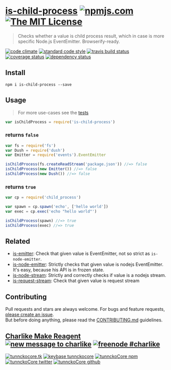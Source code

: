 # [is-child-process][author-www-url] [![npmjs.com][npmjs-img]][npmjs-url] [![The MIT License][license-img]][license-url] 

> Checks whether a value is child process result, which in case is more specific Node.js EventEmitter. Browserify-ready.

[![code climate][codeclimate-img]][codeclimate-url] [![standard code style][standard-img]][standard-url] [![travis build status][travis-img]][travis-url] [![coverage status][coveralls-img]][coveralls-url] [![dependency status][david-img]][david-url]


## Install
```
npm i is-child-process --save
```


## Usage
> For more use-cases see the [tests](./test.js)

```js
var isChildProcess = require('is-child-process')
```

### returns `false`

```js
var fs = require('fs')
var Dush = require('dush')
var Emitter = require('events').EventEmitter

isChildProcess(fs.createReadStream('package.json')) //=> false
isChildProcess(new Emitter()) //=> false
isChildProcess(new Dush()) //=> false
```

### returns `true`

```js
var cp = require('child_process')

var spawn = cp.spawn('echo', ['hello world'])
var exec = cp.exec('echo "hello world"')

isChildProcess(spawn) //=> true
isChildProcess(exec) //=> true
```


## Related
- [is-emitter](https://github.com/tunnckocore/is-emitter): Check that given value is EventEmitter, not so strict as `is-node-emitter`.
- [is-node-emitter](https://github.com/tunnckocore/is-node-emitter): Strictly checks that given value is nodejs EventEmitter. It's easy, because his API is in frozen state.
- [is-node-stream](https://github.com/tunnckocore/is-node-stream): Strictly and correctly checks if value is a nodejs stream.
- [is-request-stream](https://github.com/tunnckocore/is-request-stream): Check that given value is request stream


## Contributing
Pull requests and stars are always welcome. For bugs and feature requests, [please create an issue](https://github.com/tunnckoCore/is-child-process/issues/new).  
But before doing anything, please read the [CONTRIBUTING.md](./CONTRIBUTING.md) guidelines.


## [Charlike Make Reagent](http://j.mp/1stW47C) [![new message to charlike][new-message-img]][new-message-url] [![freenode #charlike][freenode-img]][freenode-url]

[![tunnckocore.tk][author-www-img]][author-www-url] [![keybase tunnckocore][keybase-img]][keybase-url] [![tunnckoCore npm][author-npm-img]][author-npm-url] [![tunnckoCore twitter][author-twitter-img]][author-twitter-url] [![tunnckoCore github][author-github-img]][author-github-url]


[npmjs-url]: https://www.npmjs.com/package/is-child-process
[npmjs-img]: https://img.shields.io/npm/v/is-child-process.svg?label=is-child-process

[license-url]: https://github.com/tunnckoCore/is-child-process/blob/master/LICENSE.md
[license-img]: https://img.shields.io/badge/license-MIT-blue.svg


[codeclimate-url]: https://codeclimate.com/github/tunnckoCore/is-child-process
[codeclimate-img]: https://img.shields.io/codeclimate/github/tunnckoCore/is-child-process.svg

[travis-url]: https://travis-ci.org/tunnckoCore/is-child-process
[travis-img]: https://img.shields.io/travis/tunnckoCore/is-child-process/master.svg

[coveralls-url]: https://coveralls.io/r/tunnckoCore/is-child-process
[coveralls-img]: https://img.shields.io/coveralls/tunnckoCore/is-child-process.svg

[david-url]: https://david-dm.org/tunnckoCore/is-child-process
[david-img]: https://img.shields.io/david/tunnckoCore/is-child-process.svg

[standard-url]: https://github.com/feross/standard
[standard-img]: https://img.shields.io/badge/code%20style-standard-brightgreen.svg


[author-www-url]: http://www.tunnckocore.tk
[author-www-img]: https://img.shields.io/badge/www-tunnckocore.tk-fe7d37.svg

[keybase-url]: https://keybase.io/tunnckocore
[keybase-img]: https://img.shields.io/badge/keybase-tunnckocore-8a7967.svg

[author-npm-url]: https://www.npmjs.com/~tunnckocore
[author-npm-img]: https://img.shields.io/badge/npm-~tunnckocore-cb3837.svg

[author-twitter-url]: https://twitter.com/tunnckoCore
[author-twitter-img]: https://img.shields.io/badge/twitter-@tunnckoCore-55acee.svg

[author-github-url]: https://github.com/tunnckoCore
[author-github-img]: https://img.shields.io/badge/github-@tunnckoCore-4183c4.svg

[freenode-url]: http://webchat.freenode.net/?channels=charlike
[freenode-img]: https://img.shields.io/badge/freenode-%23charlike-5654a4.svg

[new-message-url]: https://github.com/tunnckoCore/ama
[new-message-img]: https://img.shields.io/badge/ask%20me-anything-green.svg